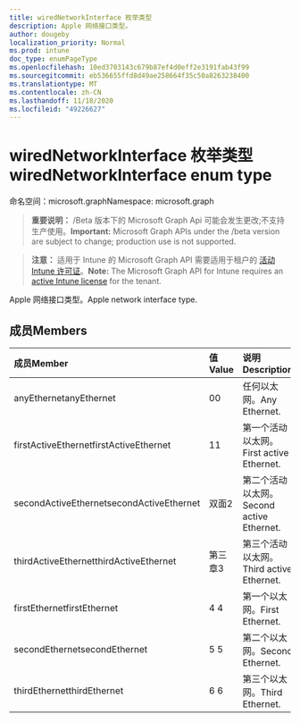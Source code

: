 ```yaml
---
title: wiredNetworkInterface 枚举类型
description: Apple 网络接口类型。
author: dougeby
localization_priority: Normal
ms.prod: intune
doc_type: enumPageType
ms.openlocfilehash: 10ed3703143c679b87ef4d0eff2e3191fab43f99
ms.sourcegitcommit: eb536655ffd8d49ae258664f35c50a8263238400
ms.translationtype: MT
ms.contentlocale: zh-CN
ms.lasthandoff: 11/18/2020
ms.locfileid: "49226627"
---
```

# <a name="wirednetworkinterface-enum-type"></a><span data-ttu-id="6c355-103">wiredNetworkInterface 枚举类型</span><span class="sxs-lookup"><span data-stu-id="6c355-103">wiredNetworkInterface enum type</span></span>

<span data-ttu-id="6c355-104">命名空间：microsoft.graph</span><span class="sxs-lookup"><span data-stu-id="6c355-104">Namespace: microsoft.graph</span></span>

> <span data-ttu-id="6c355-105">**重要说明：** /Beta 版本下的 Microsoft Graph Api 可能会发生更改;不支持生产使用。</span><span class="sxs-lookup"><span data-stu-id="6c355-105">**Important:** Microsoft Graph APIs under the /beta version are subject to change; production use is not supported.</span></span>

> <span data-ttu-id="6c355-106">**注意：** 适用于 Intune 的 Microsoft Graph API 需要适用于租户的 [活动 Intune 许可证](https://go.microsoft.com/fwlink/?linkid=839381)。</span><span class="sxs-lookup"><span data-stu-id="6c355-106">**Note:** The Microsoft Graph API for Intune requires an [active Intune license](https://go.microsoft.com/fwlink/?linkid=839381) for the tenant.</span></span>

<span data-ttu-id="6c355-107">Apple 网络接口类型。</span><span class="sxs-lookup"><span data-stu-id="6c355-107">Apple network interface type.</span></span>

## <a name="members"></a><span data-ttu-id="6c355-108">成员</span><span class="sxs-lookup"><span data-stu-id="6c355-108">Members</span></span>
|<span data-ttu-id="6c355-109">成员</span><span class="sxs-lookup"><span data-stu-id="6c355-109">Member</span></span>|<span data-ttu-id="6c355-110">值</span><span class="sxs-lookup"><span data-stu-id="6c355-110">Value</span></span>|<span data-ttu-id="6c355-111">说明</span><span class="sxs-lookup"><span data-stu-id="6c355-111">Description</span></span>|
|:---|:---|:---|
|<span data-ttu-id="6c355-112">anyEthernet</span><span class="sxs-lookup"><span data-stu-id="6c355-112">anyEthernet</span></span>|<span data-ttu-id="6c355-113">0</span><span class="sxs-lookup"><span data-stu-id="6c355-113">0</span></span>|<span data-ttu-id="6c355-114">任何以太网。</span><span class="sxs-lookup"><span data-stu-id="6c355-114">Any Ethernet.</span></span>|
|<span data-ttu-id="6c355-115">firstActiveEthernet</span><span class="sxs-lookup"><span data-stu-id="6c355-115">firstActiveEthernet</span></span>|<span data-ttu-id="6c355-116">1</span><span class="sxs-lookup"><span data-stu-id="6c355-116">1</span></span>|<span data-ttu-id="6c355-117">第一个活动以太网。</span><span class="sxs-lookup"><span data-stu-id="6c355-117">First active Ethernet.</span></span>|
|<span data-ttu-id="6c355-118">secondActiveEthernet</span><span class="sxs-lookup"><span data-stu-id="6c355-118">secondActiveEthernet</span></span>|<span data-ttu-id="6c355-119">双面</span><span class="sxs-lookup"><span data-stu-id="6c355-119">2</span></span>|<span data-ttu-id="6c355-120">第二个活动以太网。</span><span class="sxs-lookup"><span data-stu-id="6c355-120">Second active Ethernet.</span></span>|
|<span data-ttu-id="6c355-121">thirdActiveEthernet</span><span class="sxs-lookup"><span data-stu-id="6c355-121">thirdActiveEthernet</span></span>|<span data-ttu-id="6c355-122">第三章</span><span class="sxs-lookup"><span data-stu-id="6c355-122">3</span></span>|<span data-ttu-id="6c355-123">第三个活动以太网。</span><span class="sxs-lookup"><span data-stu-id="6c355-123">Third active Ethernet.</span></span>|
|<span data-ttu-id="6c355-124">firstEthernet</span><span class="sxs-lookup"><span data-stu-id="6c355-124">firstEthernet</span></span>|<span data-ttu-id="6c355-125">4 </span><span class="sxs-lookup"><span data-stu-id="6c355-125">4</span></span>|<span data-ttu-id="6c355-126">第一个以太网。</span><span class="sxs-lookup"><span data-stu-id="6c355-126">First Ethernet.</span></span>|
|<span data-ttu-id="6c355-127">secondEthernet</span><span class="sxs-lookup"><span data-stu-id="6c355-127">secondEthernet</span></span>|<span data-ttu-id="6c355-128">5 </span><span class="sxs-lookup"><span data-stu-id="6c355-128">5</span></span>|<span data-ttu-id="6c355-129">第二个以太网。</span><span class="sxs-lookup"><span data-stu-id="6c355-129">Second Ethernet.</span></span>|
|<span data-ttu-id="6c355-130">thirdEthernet</span><span class="sxs-lookup"><span data-stu-id="6c355-130">thirdEthernet</span></span>|<span data-ttu-id="6c355-131">6 </span><span class="sxs-lookup"><span data-stu-id="6c355-131">6</span></span>|<span data-ttu-id="6c355-132">第三个以太网。</span><span class="sxs-lookup"><span data-stu-id="6c355-132">Third Ethernet.</span></span>|




